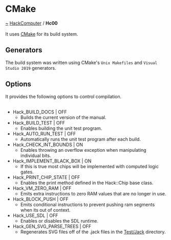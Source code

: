 <a id="cmake"></a>
<h1>CMake</h1>
<a id="a01578"></a>
<a href="https://github.com/CharlesCarley/HackComputer#~">~</a>
<a href="index.md#index">HackComputer</a>
<span class="inline-text">/</span>
<span class="bold-text"><b>Hc00</b></span>
<br/>
<br/>
<span class="inline-text">It uses </span>
<a href="a01578.md#hc00">CMake</a>
<span class="inline-text"> for its build system.</span>
<a id="generators"></a>
<h2>Generators</h2>
<span class="inline-text">The build system was written using CMake&apos;s </span>
<code class="typewriter">Unix Makefiles</code>
<span class="inline-text"> and </span>
<code class="typewriter">Visual Studio 2019</code>
<span class="inline-text"> generators.</span>
<a id="options"></a>
<h2>Options</h2>
<span class="inline-text">It provides the following options to control compilation. </span>
<br/>
<br/>
<ul>
<li><span class="inline-text">Hack_BUILD_DOCS | OFF</span>
<ul>
<li><span class="inline-text">Builds the current version of the manual.</span>
</li>
</ul>
</li>
<li><span class="inline-text">Hack_BUILD_TEST | OFF</span>
<ul>
<li><span class="inline-text">Enables building the unit test program.</span>
</li>
</ul>
</li>
<li><span class="inline-text">Hack_AUTO_RUN_TEST | OFF</span>
<ul>
<li><span class="inline-text">Automatically runs the unit test program after each build.</span>
</li>
</ul>
</li>
<li><span class="inline-text">Hack_CHECK_INT_BOUNDS | ON</span>
<ul>
<li><span class="inline-text">Enables throwing an overflow exception when manipulating individual bits.</span>
</li>
</ul>
</li>
<li><span class="inline-text">Hack_IMPLEMENT_BLACK_BOX | ON</span>
<ul>
<li><span class="inline-text">If this is true most chips will be implemented with computed logic gates.</span>
</li>
</ul>
</li>
<li><span class="inline-text">Hack_PRINT_CHIP_STATE | OFF</span>
<ul>
<li><span class="inline-text">Enables the print method defined in the Hack::Chip base class.</span>
</li>
</ul>
</li>
<li><span class="inline-text">Hack_VM_ZERO_RAM | OFF</span>
<ul>
<li><span class="inline-text">Emits extra instructions to zero RAM values that are no longer in use.</span>
</li>
</ul>
</li>
<li><span class="inline-text">Hack_BLOCK_PUSH | OFF</span>
<ul>
<li><span class="inline-text">Emits conditional instructions to prevent pushing ram segments when its out of context.</span>
</li>
</ul>
</li>
<li><span class="inline-text">Hack_USE_SDL | OFF</span>
<ul>
<li><span class="inline-text">Enables or disables the SDL runtime.</span>
</li>
</ul>
</li>
<li><span class="inline-text">Hack_GEN_SVG_PARSE_TREES | OFF</span>
<ul>
<li><span class="inline-text">Regenerates SVG files off of the .jack files in the </span>
<a href="../../Test/Jack#test-jack">Test/Jack</a>
<span class="inline-text"> directory. </span>
</li>
</ul>
</li>
</ul>
</div>
</div>
</body>
</html>
